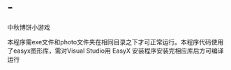 # -
中秋博饼小游戏

本程序需exe文件和photo文件夹在相同目录之下才可正常运行。本程序代码使用了easyx图形库，需对Visual Studio用 EasyX 安装程序安装完相应库后方可编译运行